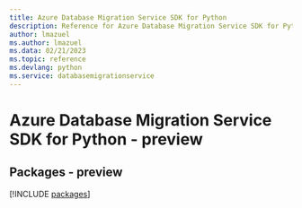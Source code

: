 ```yaml
---
title: Azure Database Migration Service SDK for Python
description: Reference for Azure Database Migration Service SDK for Python
author: lmazuel
ms.author: lmazuel
ms.data: 02/21/2023
ms.topic: reference
ms.devlang: python
ms.service: databasemigrationservice
---
```

# Azure Database Migration Service SDK for Python - preview
## Packages - preview
[!INCLUDE [packages](database-migration-service-index.md)]
